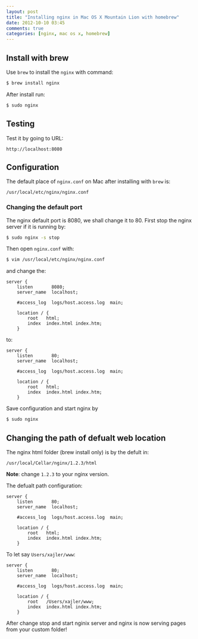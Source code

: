 ```yaml
---
layout: post
title: "Installing nginx in Mac OS X Mountain Lion with homebrew"
date: 2012-10-10 03:45
comments: true
categories: [nginx, mac os x, homebrew]
---
```



## Install with brew

Use `brew` to install the `nginx` with command:

``` bash
$ brew install nginx
```

After install run:

``` bash
$ sudo nginx
```

## Testing

Test it by going to URL:

    http://localhost:8080

## Configuration

The default place of `nginx.conf` on Mac after installing with `brew` is:

    /usr/local/etc/nginx/nginx.conf

### Changing the default port

The nginx default port is 8080, we shall change it to 80. First stop the nginx server if it is running by:

``` bash
$ sudo nginx -s stop
```

Then open `nginx.conf` with:

``` bash
$ vim /usr/local/etc/nginx/nginx.conf
```

and change the:

``` nginx /usr/local/etc/nginx/nginx.conf
server {
    listen       8080;
    server_name  localhost;

    #access_log  logs/host.access.log  main;

    location / {
        root   html;
        index  index.html index.htm;
    }
```

to:

``` nginx /usr/local/etc/nginx/nginx.conf
server {
    listen       80;
    server_name  localhost;

    #access_log  logs/host.access.log  main;

    location / {
        root   html;
        index  index.html index.htm;
    }
```

Save configuration and start nginx by

``` bash
$ sudo nginx
```

## Changing the path of defualt web location

The nginx html folder (brew install only) is by the defult in:

    /usr/local/Cellar/nginx/1.2.3/html

**Note**: change `1.2.3` to your nginx version.

The defualt path configuration:

``` nginx /usr/local/etc/nginx/nginx.conf
server {
    listen       80;
    server_name  localhost;

    #access_log  logs/host.access.log  main;

    location / {
        root   html;
        index  index.html index.htm;
    }
```

To let say `Users/xajler/www`:

``` nginx /usr/local/etc/nginx/nginx.conf
server {
    listen       80;
    server_name  localhost;

    #access_log  logs/host.access.log  main;

    location / {
        root   /Users/xajler/www;
        index  index.html index.htm;
    }
```

After change stop and start nginix server and nginx is now serving pages from your custom folder!
